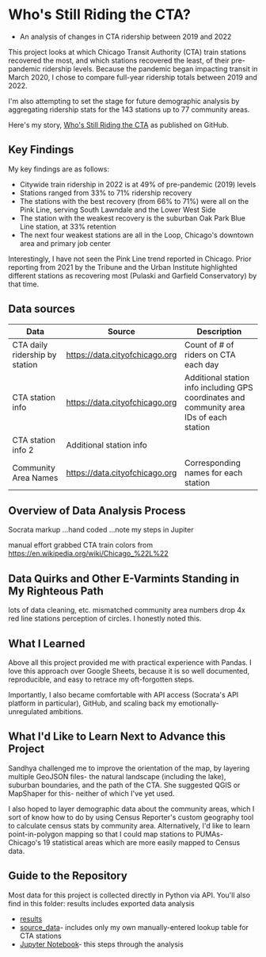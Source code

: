 # Who's Still Riding the CTA?
- An analysis of changes in CTA ridership between 2019 and 2022

This project looks at which Chicago Transit Authority (CTA) train stations recovered the most, and which stations recovered the least, of their pre-pandemic ridership levels. Because the pandemic began impacting transit in March 2020, I chose to compare full-year ridership totals between 2019 and 2022.

I'm also attempting to set the stage for future demographic analysis by aggregating ridership stats for the 143 stations up to 77 community areas.

Here's my story, [Who's Still Riding the CTA](https://reliablerascal.github.io/cta_ridership/) as published on GitHub.

## Key Findings
My key findings are as follows:
* Citywide train ridership in 2022 is at 49% of pre-pandemic (2019) levels
* Stations ranged from 33% to 71% ridership recovery
* The stations with the best recovery (from 66% to 71%) were all on the Pink Line, serving South Lawndale and the Lower West Side
* The station with the weakest recovery is the suburban Oak Park Blue Line station, at 33% retention
* The next four weakest stations are all in the Loop, Chicago's downtown area and primary job center

Interestingly, I have not seen the Pink Line trend reported in Chicago. Prior reporting from 2021 by the Tribune and the Urban Institute highlighted different stations as recovering most (Pulaski and Garfield Conservatory) by that time.

## Data sources
|Data|Source|Description|
|---|---|---|
|CTA daily ridership by station| https://data.cityofchicago.org | Count of # of riders on CTA each day |
| CTA station info | https://data.cityofchicago.org |Additional station info including GPS coordinates and community area IDs of each station |
| CTA station info 2 | Additional station info 
| Community Area Names | https://data.cityofchicago.org | Corresponding names for each station |


## Overview of Data Analysis Process
Socrata markup
...hand coded
...note my steps in Jupiter 

manual effort
grabbed CTA train colors from https://en.wikipedia.org/wiki/Chicago_%22L%22 


## Data Quirks and Other E-Varmints Standing in My Righteous Path
lots of data cleaning, etc.
mismatched community area numbers
drop 4x red line stations
perception of circles. I honestly noted this.


## What I Learned
Above all this project provided me with practical experience with Pandas. I love this approach over Google Sheets, because it is so well documented, reproducible, and easy to retrace my oft-forgotten steps.

Importantly, I also became comfortable with API access (Socrata's API platform in particular), GitHub, and scaling back my emotionally-unregulated ambitions.

## What I'd Like to Learn Next to Advance this Project
Sandhya challenged me to improve the orientation of the map, by layering multiple GeoJSON files- the natural landscape (including the lake), suburban boundaries, and the path of the CTA. She suggested QGIS or MapShaper for this- neither of which I've yet used.

I also hoped to layer demographic data about the community areas, which I sort of know how to do by using Census Reporter's custom geography tool to calculate census stats by community area. Alternatively, I'd like to learn point-in-polygon mapping so that I could map stations to PUMAs- Chicago's 19 statistical areas which are more easily mapped to Census data.

## Guide to the Repository
Most data for this project is collected directly in Python via API. You'll also find in this folder:
results includes exported data analysis

* [results](results/)
* [source_data](source/data/)- includes only my own manually-entered lookup table for CTA stations
* [Jupyter Notebook](cta_ridership.ipynb)- this steps through the analysis